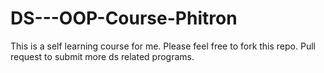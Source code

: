 # DS---OOP-Course-Phitron
This is a self learning course for me.  Please feel free to fork this repo. Pull request to submit more ds related programs.
